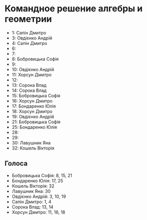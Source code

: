 # Командное решение алгебры и геометрии

-  1: Сапін Дмитро
-  3: Овдієнко Андрій
-  4: Сапін Дмитро
-  6: 
-  7: 
-  8: Бобровицька Софія
-  9: 
- 10: Овдієнко Андрій
- 11: Хорсун Дмитро
- 12: 
- 13: Сорока Влад
- 14: Сорока Влад
- 15: Бобровицька Софія
- 16: Хорсун Дмитро
- 17: Бондаренко Юлія
- 18: Хорсун Дмитро
- 19: Овдієнко Андрій
- 21: Бобровицька Софія
- 25: Бондаренко Юлія
- 28: 
- 29: 
- 30: Лавушник Яна
- 32: Кошель Вікторія

## Голоса

- Бобровицька Софія: 8, 15, 21
- Бондаренко Юлія:   17, 25
- Кошель Вікторія:   32
- Лавушник Яна:      30
- Овдієнко Андрій:   3, 10, 19
- Сапін Дмитро:      1, 4
- Сорока Влад:       13, 14
- Хорсун Дмитро:     11, 16, 18
